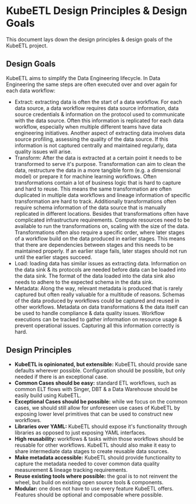 # KubeETL Design Principles & Design Goals

This document lays down the design principles & design goals of the KubeETL project.

## Design Goals

KubeETL aims to simplify the Data Engineering lifecycle. In Data Engineering the same steps are often executed over and over again for each data workflow:

- Extract: extracting data is often the start of a data workflow. For each data source, a data workflow requires data source information, data source credentials & information on the protocol used to communicate with the data source. Often this information is replicated for each data workflow, especially when multiple different teams have data engineering initiatives. Another aspect of extracting data involves data source profiling, assessing the quality of the data source. If this information is not captured centrally and maintained regularly, data quality issues will arise.
- Transform: After the data is extracted at a certain point it needs to be transformed to serve it's purpose. Transformation can aim to clean the data, restructure the data in a more tangible form (e.g. a dimensional model) or prepare it for machine learning workflows. Often transformations contain a lot of business logic that is hard to capture and hard to reuse. This means the same transformation are often duplicated in multiple data workflows and lineage information of specific transformation are hard to track. Additionally transformations often require schema information of the data source that is manually replicated in different locations. Besides that transformations often have complicated infrastructure requirements. Compute resources need to be available to run the transformations on, scaling with the size of the data. Transformations often also require a specific order, where later stages of a workflow build on the data produced in earlier stages. This means that there are dependencies between stages and this needs to be maintained properly. If an earlier stage fails, later stages should not run until the earlier stages succeed.
- Load: loading data has similar issues as extracting data. Information on the data sink & its protocols are needed before data can be loaded into the data sink. The format of the data loaded into the data sink also needs to adhere to the expected schema in the data sink.
- Metadata: Along the way, relevant metadata is produced that is rarely captured but often really valuable for a multitude of reasons. Schemas of the data produced by workflows could be captured and reused in other workflows. Metadata on data transformations & the data itself can be used to handle compliance & data quality issues. Workflow executions can be tracked to gather information on resource usage & prevent operational issues. Capturing all this information correctly is hard.

## Design Principles

- **KubeETL is opinionated, but extensible:** KubeETL should provide sane defaults wherever possible. Configuration should be possible, but only needed if there is an exceptional case.
- **Common Cases should be easy:** standard ETL workflows, such as common ELT flows with Singer, DBT & a Data Warehouse should be easily build using KubeETL.
- **Exceptional Cases should be possible:** while we focus on the common cases, we should still allow for unforeseen use cases of KubeETL by exposing lower level primitives that can be used to construct new workflows.
- **Libraries over YAML:** KubeETL should expose it's functionality through libraries as opposed to just exposing YAML interfaces.
- **High reusability:** workflows & tasks within those workflows should be reusable for other workflows. KubeETL should also make it easy to share intermediate data stages to create reusable data sources.
- **Make metadata accessible:** KubeETL should provide functionality to capture the metadata needed to cover common data quality measurement & lineage tracking requirements.
- **Reuse existing tools where possible:** the goal is to not reinvent the wheel, but build on existing open source tools & components.
- **Modular:**  one does not have to use every feature KubeETL offers. Features should be optional and composable where possible.
